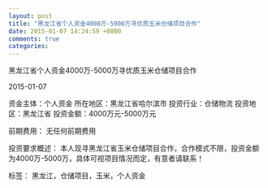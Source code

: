```yaml
---
layout: post
title: "黑龙江省个人资金4000万-5000万寻优质玉米仓储项目合作"
date: 2015-01-07 14:24:59 +0800
comments: true
categories: 
---
```

黑龙江省个人资金4000万-5000万寻优质玉米仓储项目合作



2015-01-07

资金主体：个人资金
所在地区：黑龙江省哈尔滨市
投资行业：仓储物流
投资地区：黑龙江省
投资金额：4000万元-5000万元

前期费用：
无任何前期费用

投资要求概述：
本人现寻黑龙江省玉米仓储项目合作，合作模式不限，投资金额为4000万-5000万，具体可视项目情况而定，有意者请联系！

标签：
黑龙江，仓储项目，玉米，个人资金

